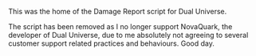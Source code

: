 This was the home of the Damage Report script for Dual Universe.

The script has been removed as I no longer support NovaQuark, the developer of Dual Universe, due to me absolutely not agreeing to several customer support related practices and behaviours. Good day.
